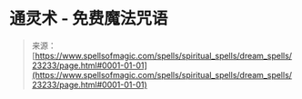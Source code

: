 <!--yml

category: 未分类

date: 2024-06-12 19:08:14

-->

# 通灵术 - 免费魔法咒语

> 来源：[https://www.spellsofmagic.com/spells/spiritual_spells/dream_spells/23233/page.html#0001-01-01](https://www.spellsofmagic.com/spells/spiritual_spells/dream_spells/23233/page.html#0001-01-01)
